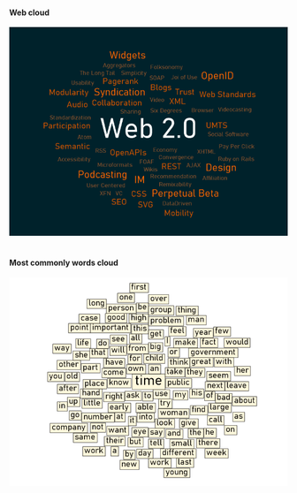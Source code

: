 ﻿#### Web cloud
![WebTagCloud](Images/WebTagCloud.bmp)
<br />
<br />
#### Most commonly words cloud
![CommonWordsTagCloud](Images/CommonWordsTagCloud.bmp)